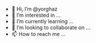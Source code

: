 - 👋 Hi, I’m @yorghaz
- 👀 I’m interested in ...
- 🌱 I’m currently learning ...
- 💞️ I’m looking to collaborate on ...
- 📫 How to reach me ...

<!---
yorghaz/yorghaz is a ✨ special ✨ repository because its `README.md` (this file) appears on your GitHub profile.
You can click the Preview link to take a look at your changes.
--->
